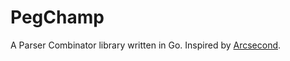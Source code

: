 # PegChamp

A Parser Combinator library written in Go.
Inspired by [Arcsecond](https://github.com/francisrstokes/arcsecond).